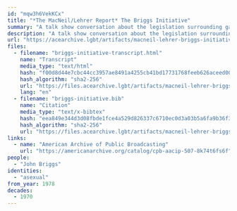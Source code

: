 ```yaml
---
id: "mqw3h6VekKCx"
title: "*The MacNeil/Lehrer Report* The Briggs Initiative"
summary: "A talk show conversation about the legislation surrounding gay schoolteachers, which mentions asexuality"
description: "A talk show conversation about the legislation surrounding gay schoolteachers in which the guest argues that teachers should be hired based on ability, regardless of orientation, including asexual"
url: "https://acearchive.lgbt/artifacts/macneil-lehrer-briggs-initiative"
files:
  - filename: "briggs-initiative-transcript.html"
    name: "Transcript"
    media_type: "text/html"
    hash: "f00d8d44e7cbc44cc3957ae8491a4255cb41bd17731768feeb626aceed00e77f"
    hash_algorithm: "sha2-256"
    url: "https://files.acearchive.lgbt/artifacts/macneil-lehrer-briggs-initiative/briggs-initiative-transcript.html"
    lang: "en"
  - filename: "briggs-initiative.bib"
    name: "Citation"
    media_type: "text/x-bibtex"
    hash: "eea849e344d3d08fbde1fce4a529d826337c6710ec0d3a03b5a6fa9b36f3a0b6"
    hash_algorithm: "sha2-256"
    url: "https://files.acearchive.lgbt/artifacts/macneil-lehrer-briggs-initiative/briggs-initiative.bib"
links:
  - name: "American Archive of Public Broadcasting"
    url: "https://americanarchive.org/catalog/cpb-aacip-507-8k74t6fs6f"
people:
  - "John Briggs"
identities:
  - "asexual"
from_year: 1978
decades:
  - 1970
---
```

